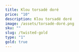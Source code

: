 ```yaml
---
title: Klou torsadé doré
price: "10"
description: Klou torsadé doré
image: /assets/torsadé-doré.png
sku: ""
slug: /twisted-gold
type: "1"
gold: true
---
```

